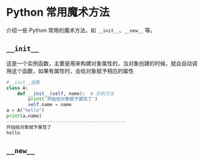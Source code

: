 # Python 常用魔术方法

介绍一些 Python 常用的魔术方法，如 ```__init__```、```__new__``` 等。

##  ```__init__```

这是一个实例函数，主要是用来构建对象属性的，当对象创建的时候，就会自动调用这个函数，如果有属性时，会给对象赋予相应的属性

```python
#__init__函数
class A:
    def __init__(self, name):  # 实例方法
        print('开始给对象赋予属性了')
        self.name = name
a = A("hello")
print(a.name)
--------------------------------------------
开始给对象赋予属性了
hello
```







##  `__new__`

